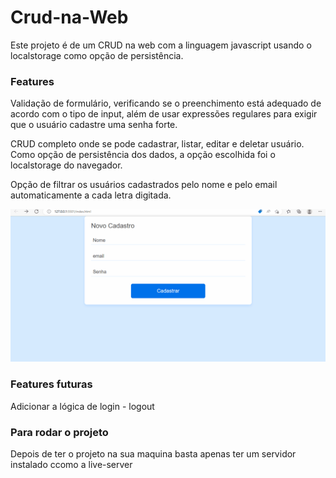 # Crud-na-Web
Este projeto é de um CRUD na web com a linguagem javascript usando o localstorage como opção de persistência.

### Features
Validação de formulário, verificando se o preenchimento está adequado de acordo com o tipo de input, além de usar expressões regulares para exigir que o usuário cadastre uma senha forte.

CRUD completo onde se pode cadastrar, listar, editar e deletar usuário. Como opção de persistência dos dados, a opção escolhida foi o localstorage do navegador.

Opção de filtrar os usuários cadastrados pelo nome e pelo email automaticamente a cada letra digitada.

![imagem de ilustração](./crud-javascript/views/img/crudgif.gif)

### Features futuras
Adicionar a lógica de login - logout

### Para rodar o projeto
Depois de ter o projeto na sua maquina basta apenas ter um servidor instalado ccomo a live-server